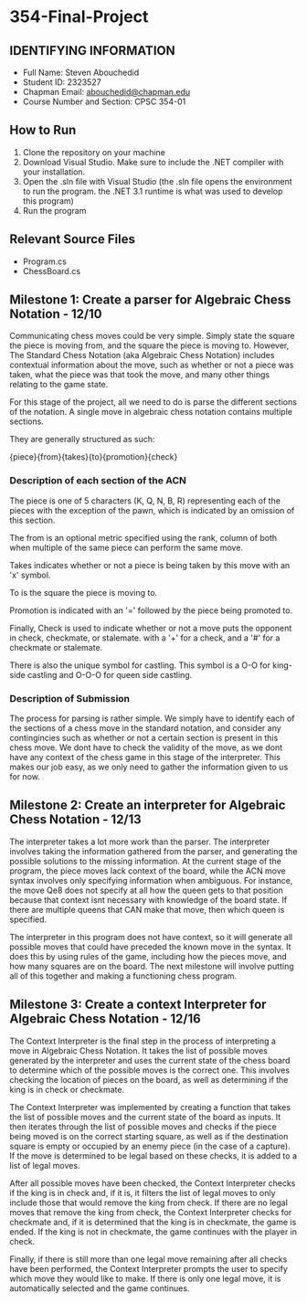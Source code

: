 # 354-Final-Project

## IDENTIFYING INFORMATION
* Full Name: Steven Abouchedid
* Student ID: 2323527
* Chapman Email: abouchedid@chapman.edu
* Course Number and Section: CPSC 354-01

## How to Run
1. Clone the repository on your machine
2. Download Visual Studio. Make sure to include the .NET compiler with your installation.
3. Open the .sln file with Visual Studio (the .sln file opens the environment to run the program. the .NET 3.1 runtime is what was used to develop this program)
4. Run the program

## Relevant Source Files
 - Program.cs
 - ChessBoard.cs

## Milestone 1: Create a parser for Algebraic Chess Notation - 12/10
Communicating chess moves could be very simple. Simply state the square the piece is moving from, and the square the piece is moving to. However, The Standard Chess Notation (aka Algebraic Chess Notation) includes contextual information about the move, such as whether or not a piece was taken, what the piece was that took the move, and many other things relating to the game state. 

For this stage of the project, all we need to do is parse the different sections of the notation. A single move in algebraic chess notation contains multiple sections.

They are generally structured as such:

{piece}{from}{takes}{to}{promotion}{check}

### Description of each section of the ACN

The piece is one of 5 characters (K, Q, N, B, R) representing each of the pieces with the exception of the pawn, which is indicated by an omission of this section.

The from is an optional metric specified using the rank, column of both when multiple of the same piece can perform the same move. 

Takes indicates whether or not a piece is being taken by this move with an 'x' symbol.

To is the square the piece is moving to.

Promotion is indicated with an '=' followed by the piece being promoted to. 

Finally, Check is used to indicate whether or not a move puts the opponent in check, checkmate, or stalemate. with a '+' for a check, and a '#' for a checkmate or stalemate. 

There is also the unique symbol for castling. This symbol is a O-O for king-side castling and O-O-O for queen side castling. 

### Description of Submission
The process for parsing is rather simple. We simply have to identify each of the sections of a chess move in the standard notation, and consider any contingincies such as whether or not a certain section is present in this chess move. We dont have to check the validity of the move, as we dont have any context of the chess game in this stage of the interpreter. This makes our job easy, as we only need to gather the information given to us for now. 

## Milestone 2: Create an interpreter for Algebraic Chess Notation - 12/13
The interpreter takes a lot more work than the parser. The interpreter involves taking the information gathered from the parser, and generating the possible solutions to the missing information. At the current stage of the program, the piece moves lack context of the board, while the ACN move syntax involves only specifying information when ambiguous. For instance, the move Qe8 does not specify at all how the queen gets to that position because that context isnt necessary with knowledge of the board state. If there are multiple queens that CAN make that move, then which queen is specified. 

The interpreter in this program does not have context, so it will generate all possible moves that could have preceded the known move in the syntax. It does this by using rules of the game, including how the pieces move, and how many squares are on the board. The next milestone will involve putting all of this together and making a functioning chess program. 

## Milestone 3: Create a context Interpreter for Algebraic Chess Notation - 12/16
The Context Interpreter is the final step in the process of interpreting a move in Algebraic Chess Notation. It takes the list of possible moves generated by the interpreter and uses the current state of the chess board to determine which of the possible moves is the correct one. This involves checking the location of pieces on the board, as well as determining if the king is in check or checkmate.

The Context Interpreter was implemented by creating a function that takes the list of possible moves and the current state of the board as inputs. It then iterates through the list of possible moves and checks if the piece being moved is on the correct starting square, as well as if the destination square is empty or occupied by an enemy piece (in the case of a capture). If the move is determined to be legal based on these checks, it is added to a list of legal moves.

After all possible moves have been checked, the Context Interpreter checks if the king is in check and, if it is, it filters the list of legal moves to only include those that would remove the king from check. If there are no legal moves that remove the king from check, the Context Interpreter checks for checkmate and, if it is determined that the king is in checkmate, the game is ended. If the king is not in checkmate, the game continues with the player in check.

Finally, if there is still more than one legal move remaining after all checks have been performed, the Context Interpreter prompts the user to specify which move they would like to make. If there is only one legal move, it is automatically selected and the game continues.

